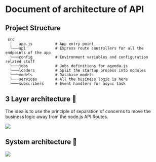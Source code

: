 # Document of architecture of API
## Project Structure
```
 src
  │   app.js          # App entry point
  └───api             # Express route controllers for all the endpoints of the app
  └───config          # Environment variables and configuration related stuff
  └───jobs            # Jobs definitions for agenda.js
  └───loaders         # Split the startup process into modules
  └───models          # Database models
  └───services        # All the business logic is here
  └───subscribers     # Event handlers for async task
```

## 3 Layer architecture 🥪
The idea is to use the principle of separation of concerns to move the business logic away from the node.js API Routes.

<img src="https://ibb.co/S6j9Yr7" >

## System architecture 🥪
<img src="https://ibb.co/QYpHFDS" >